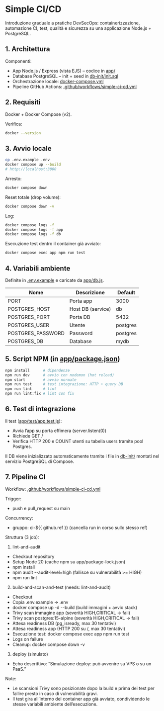 # Simple CI/CD

Introduzione graduale a pratiche DevSecOps: containerizzazione, automazione CI, test, qualità e sicurezza su una applicazione Node.js + PostgreSQL.

## 1. Architettura

Componenti:
- App Node.js / Express (vista EJS) – codice in [app/](app)
- Database PostgreSQL – init + seed in [db-init/init.sql](db-init/init.sql)
- Orchestrazione locale: [docker-compose.yml](docker-compose.yml)
- Pipeline GitHub Actions: [.github/workflows/simple-ci-cd.yml](.github/workflows/simple-ci-cd.yml)

## 2. Requisiti

Docker + Docker Compose (v2).

Verifica:
```bash
docker --version
```

## 3. Avvio locale

```bash
cp .env.example .env
docker compose up --build
# http://localhost:3000
```

Arresto:
```bash
docker compose down
```

Reset totale (drop volume):
```bash
docker compose down -v
```

Log:
```bash
docker compose logs -f
docker compose logs -f app
docker compose logs -f db
```

Esecuzione test dentro il container già avviato:
```bash
docker compose exec app npm run test
```

## 4. Variabili ambiente

Definite in [.env.example](.env.example) e caricate da [app/db.js](app/db.js).

| Nome | Descrizione | Default |
|------|-------------|---------|
| PORT | Porta app | 3000 |
| POSTGRES_HOST | Host DB (service) | db |
| POSTGRES_PORT | Porta DB | 5432 |
| POSTGRES_USER | Utente | postgres |
| POSTGRES_PASSWORD | Password | postgres |
| POSTGRES_DB | Database | mydb |

## 5. Script NPM (in [app/package.json](app/package.json))

```bash
npm install      # dipendenze
npm run dev      # avvio con nodemon (hot reload)
npm start        # avvio normale
npm run test     # test integrazione: HTTP + query DB
npm run lint     # lint
npm run lint:fix # lint con fix
```

## 6. Test di integrazione

Il test ([app/test/app.test.js](app/test/app.test.js)):
- Avvia l’app su porta effimera (server.listen(0))
- Richiede GET /
- Verifica HTTP 200 e COUNT utenti su tabella users tramite pool Postgres.

Il DB viene inizializzato automaticamente tramite i file in [db-init/](db-init) montati nel servizio PostgreSQL di Compose.

## 7. Pipeline CI

Workflow: [.github/workflows/simple-ci-cd.yml](.github/workflows/simple-ci-cd.yml)

Trigger:
- push e pull_request su main

Concurrency:
- gruppo: ci-${{ github.ref }} (cancella run in corso sullo stesso ref)

Struttura (3 job):

1) lint-and-audit
- Checkout repository
- Setup Node 20 (cache npm su app/package-lock.json)
- npm install
- npm audit --audit-level=high (fallisce su vulnerabilità >= HIGH)
- npm run lint

2) build-and-scan-and-test (needs: lint-and-audit)
- Checkout
- Copia .env.example → .env
- docker compose up -d --build (build immagini + avvio stack)
- Trivy scan immagine app (severità HIGH,CRITICAL → fail)
- Trivy scan postgres:15-alpine (severità HIGH,CRITICAL → fail)
- Attesa readiness DB (pg_isready, max 30 tentativi)
- Attesa readiness app (HTTP 200 su /, max 30 tentativi)
- Esecuzione test: docker compose exec app npm run test
- Logs on failure
- Cleanup: docker compose down -v

3) deploy (simulato)
- Echo descrittivo: “Simulazione deploy: può avvenire su VPS o su un PaaS.”

Note:
- Le scansioni Trivy sono posizionate dopo la build e prima dei test per fallire presto in caso di vulnerabilità gravi.
- Il test gira all’interno del container app già avviato, condividendo le stesse variabili ambiente dell’esecuzione.
